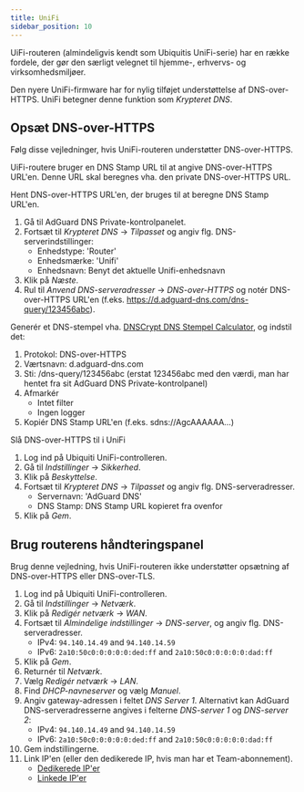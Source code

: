 ```yaml
---
title: UniFi
sidebar_position: 10
---
```


UiFi-routeren (almindeligvis kendt som Ubiquitis UniFi-serie) har en række fordele, der gør den særligt velegnet til hjemme-, erhvervs- og virksomhedsmiljøer.

Den nyere UniFi-firmware har for nylig tilføjet understøttelse af DNS-over-HTTPS. UniFi betegner denne funktion som _Krypteret DNS_.

## Opsæt DNS-over-HTTPS

Følg disse vejledninger, hvis UniFi-routeren understøtter DNS-over-HTTPS.

UiFi-routere bruger en DNS Stamp URL til at angive DNS-over-HTTPS URL'en. Denne URL skal beregnes vha. den private DNS-over-HTTPS URL.

Hent DNS-over-HTTPS URL'en, der bruges til at beregne DNS Stamp URL'en.

1. Gå til AdGuard DNS Private-kontrolpanelet.
2. Fortsæt til _Krypteret DNS_ → _Tilpasset_ og angiv flg. DNS-serverindstillinger:
    - Enhedstype: 'Router'
    - Enhedsmærke: 'Unifi'
    - Enhedsnavn: Benyt det aktuelle Unifi-enhedsnavn
3. Klik på _Næste_.
4. Rul til _Anvend DNS-serveradresser_ → _DNS-over-HTTPS_ og notér DNS-over-HTTPS URL'en (f.eks. https://d.adguard-dns.com/dns-query/123456abc).

Generér et DNS-stempel vha. [DNSCrypt DNS Stempel Calculator](https://dnscrypt.info/stamps/), og indstil det:

1. Protokol: DNS-over-HTTPS
2. Værtsnavn: d.adguard-dns.com
3. Sti: /dns-query/123456abc (erstat 123456abc med den værdi, man har hentet fra sit AdGuard DNS Private-kontrolpanel)
4. Afmarkér
    - Intet filter
    - Ingen logger
5. Kopiér DNS Stamp URL'en (f.eks. sdns://AgcAAAAAA…)

Slå DNS-over-HTTPS til i UniFi

1. Log ind på Ubiquiti UniFi-controlleren.
2. Gå til _Indstillinger_ → _Sikkerhed_.
3. Klik på _Beskyttelse_.
4. Fortsæt til _Krypteret DNS_ → _Tilpasset_ og angiv flg. DNS-serveradresser.
    - Servernavn: 'AdGuard DNS'
    - DNS Stamp: DNS Stamp URL kopieret fra ovenfor
5. Klik på _Gem_.

## Brug routerens håndteringspanel

Brug denne vejledning, hvis UniFi-routeren ikke understøtter opsætning af DNS-over-HTTPS eller DNS-over-TLS.

1. Log ind på Ubiquiti UniFi-controlleren.
2. Gå til _Indstillinger_ → _Netværk_.
3. Klik på _Redigér netværk_ → _WAN_.
4. Fortsæt til _Almindelige indstillinger_ → _DNS-server_, og angiv flg. DNS-serveradresser.
    - IPv4: `94.140.14.49` and `94.140.14.59`
    - IPv6: `2a10:50c0:0:0:0:0:ded:ff` and `2a10:50c0:0:0:0:0:dad:ff`
5. Klik på _Gem_.
6. Returnér til _Netværk_.
7. Vælg _Redigér netværk_ → _LAN_.
8. Find _DHCP-navneserver_ og vælg _Manuel_.
9. Angiv gateway-adressen i feltet _DNS Server 1_. Alternativt kan AdGuard DNS-serveradresserne angives i felterne _DNS-server 1_ og _DNS-server 2_:
    - IPv4: `94.140.14.49` and `94.140.14.59`
    - IPv6: `2a10:50c0:0:0:0:0:ded:ff` and `2a10:50c0:0:0:0:0:dad:ff`
10. Gem indstillingerne.
11. Link IP'en (eller den dedikerede IP, hvis man har et Team-abonnement).
     - [Dedikerede IP'er](private-dns/connect-devices/other-options/dedicated-ip.md)
     - [Linkede IP'er](private-dns/connect-devices/other-options/linked-ip.md)
